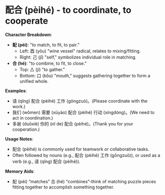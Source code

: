 # **配合 (pèihé) - to coordinate, to cooperate**

**Character Breakdown**:  
- **配 (pèi)**: "to match, to fit, to pair."
  - Left: 酉 (yǒu) "wine vessel" radical, relates to mixing/fitting.
  - Right: 己 (jǐ) "self," symbolizes individual role in matching.  
- **合 (hé)**: "to combine, to fit, to close."
  - Top: 亼 (jí) "to gather."
  - Bottom: 口 (kǒu) "mouth," suggests gathering together to form a unified whole.

**Examples**:  
- 请 (qǐng) 配合 (pèihé) 工作 (gōngzuò)。(Please coordinate with the work.)  
- 我们 (wǒmen) 需要 (xūyào) 配合 (pèihé) 行动 (xíngdòng)。(We need to act in coordination.)  
- 多谢 (duōxiè) 你的 (nǐ de) 配合 (pèihé)。(Thank you for your cooperation.)

**Usage Notes**:  
- 配合 (pèihé) is commonly used for teamwork or collaborative tasks.  
- Often followed by nouns (e.g., 配合 (pèihé) 工作 (gōngzuò)), or used as a verb (e.g., 请 (qǐng) 配合 (pèihé)).

**Memory Aids**:  
- 配 (pèi) “matches” 合 (hé) “combines”-think of matching puzzle pieces fitting together to accomplish something together.